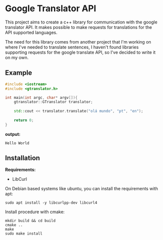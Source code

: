 # Google Translator API

This project aims to create a c++ library for communication with the google translator API. It makes possible to make 
requests for translations for the API supported languages.

The need for this library comes from another project that I'm working on where I've needed
to translate sentences, I haven't found libraries supporting requests for the google translate API,
so I've decided to write it on my own.

## Example

```cpp
#include <iostream>
#include <gtranslator.h>

int main(int argc, char* argv[]){
    gtranslator::GTranslator translator;
    
    std::cout << translator.translate("olá mundo", "pt", "en");
    
    return 0;
}
```
**output:**
```
Hello World
```


## Installation

**Requirements:**
- LibCurl

On Debian based systems like ubuntu, you can install the requirements with apt:
```
sudo apt install -y libcurlpp-dev libcurl4
```
Install procedure with cmake:
``` 
mkdir build && cd build
cmake ..
make
sudo make install